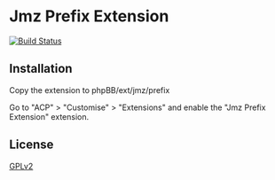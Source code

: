 # Jmz Prefix Extension

[![Build Status](https://travis-ci.org/JmzSoftware/phpbb_topic_prefix.svg?branch=master)](https://travis-ci.org/JmzSoftware/phpbb_topic_prefix)
## Installation

Copy the extension to phpBB/ext/jmz/prefix

Go to "ACP" > "Customise" > "Extensions" and enable the "Jmz Prefix Extension" extension.

## License

[GPLv2](license.txt)

